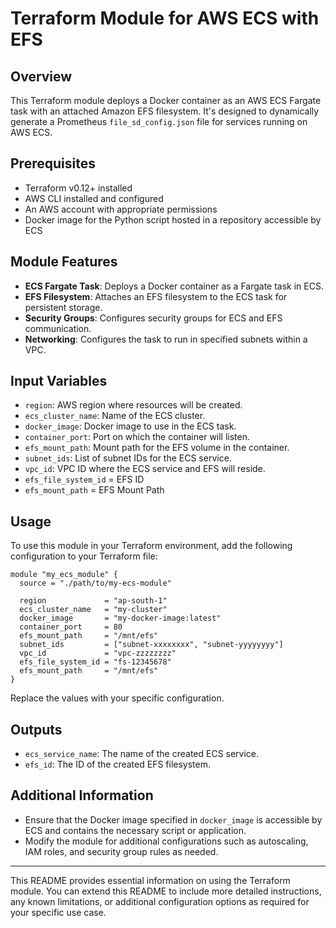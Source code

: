 # Terraform Module for AWS ECS with EFS

## Overview

This Terraform module deploys a Docker container as an AWS ECS Fargate task with an attached Amazon EFS filesystem. It's designed to dynamically generate a Prometheus `file_sd_config.json` file for services running on AWS ECS.

## Prerequisites

- Terraform v0.12+ installed
- AWS CLI installed and configured
- An AWS account with appropriate permissions
- Docker image for the Python script hosted in a repository accessible by ECS

## Module Features

- **ECS Fargate Task**: Deploys a Docker container as a Fargate task in ECS.
- **EFS Filesystem**: Attaches an EFS filesystem to the ECS task for persistent storage.
- **Security Groups**: Configures security groups for ECS and EFS communication.
- **Networking**: Configures the task to run in specified subnets within a VPC.

## Input Variables

- `region`: AWS region where resources will be created.
- `ecs_cluster_name`: Name of the ECS cluster.
- `docker_image`: Docker image to use in the ECS task.
- `container_port`: Port on which the container will listen.
- `efs_mount_path`: Mount path for the EFS volume in the container.
- `subnet_ids`: List of subnet IDs for the ECS service.
- `vpc_id`: VPC ID where the ECS service and EFS will reside.
- `efs_file_system_id` = EFS ID 
- `efs_mount_path`     = EFS Mount Path

## Usage

To use this module in your Terraform environment, add the following configuration to your Terraform file:

```hcl
module "my_ecs_module" {
  source = "./path/to/my-ecs-module"

  region             = "ap-south-1"
  ecs_cluster_name   = "my-cluster"
  docker_image       = "my-docker-image:latest"
  container_port     = 80
  efs_mount_path     = "/mnt/efs"
  subnet_ids         = ["subnet-xxxxxxxx", "subnet-yyyyyyyy"]
  vpc_id             = "vpc-zzzzzzzz"
  efs_file_system_id = "fs-12345678"
  efs_mount_path     = "/mnt/efs"
}
```

Replace the values with your specific configuration.

## Outputs

- `ecs_service_name`: The name of the created ECS service.
- `efs_id`: The ID of the created EFS filesystem.

## Additional Information

- Ensure that the Docker image specified in `docker_image` is accessible by ECS and contains the necessary script or application.
- Modify the module for additional configurations such as autoscaling, IAM roles, and security group rules as needed.

---

This README provides essential information on using the Terraform module. You can extend this README to include more detailed instructions, any known limitations, or additional configuration options as required for your specific use case.
